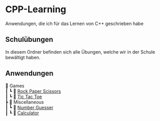 # CPP-Learning
Anwendungen, die ich für das Lernen von C++ geschrieben habe

## Schulübungen
In diesem Ordner befinden sich alle Übungen, welche wir in der Schule bewältigt haben.

## Anwendungen

📂 Games  
┃ ┗ 📜 [Rock Paper Scissors](rpc.cpp)  
┃ ┗ 📜 [Tic Tac Toe](tictactoe.cpp)  
┣ 📂 Miscellaneous  
┃ ┗ 📜 [Number Guesser](guesser.cpp)  
┃ ┗ 📜 [Calculator](calculator.cpp)  